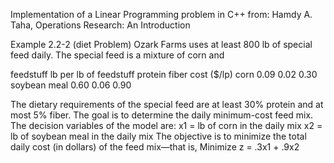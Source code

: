 Implementation of a Linear Programming problem in C++ from: Hamdy A. Taha, Operations Research: An Introduction

Example 2.2-2 (diet Problem)
Ozark Farms uses at least 800 lb of special feed daily. The special feed is a mixture of corn and

feedstuff	 lb per lb of feedstuff
		 protein      fiber		cost ($/lp)
corn		 0.09	      0.02		0.30
soybean meal	 0.60	      0.06		0.90


The dietary requirements of the special feed are at least 30% protein and at most 5% fiber.
The goal is to determine the daily minimum-cost feed mix.
The decision variables of the model are:
x1 = lb of corn in the daily mix
x2 = lb of soybean meal in the daily mix
The objective is to minimize the total daily cost (in dollars) of the feed mix—that is,
Minimize z = .3x1 + .9x2
